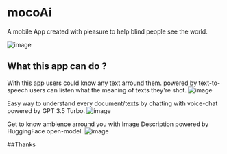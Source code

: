 # mocoAi

A mobile App created with pleasure to help blind people see the world.

![image](https://github.com/neorock07/mocoAi/assets/99853004/8b8f28c4-bf07-4415-8fff-046a6ff955b9)


## What this app can do ?

With this app users could know any text arround them. powered by text-to-speech users can listen what the meaning of texts they're shot.
![image](https://github.com/neorock07/mocoAi/assets/99853004/3a2a950d-6a6c-4391-9a2c-7842b03bdaa4)

Easy way to understand every document/texts by chatting with voice-chat powered by GPT 3.5 Turbo.
![image](https://github.com/neorock07/mocoAi/assets/99853004/cf113a94-3ca2-41b7-9728-9e33ff9b84a3)

Get to know ambience arround you with Image Description powered by HuggingFace open-model.
![image](https://github.com/neorock07/mocoAi/assets/99853004/15651491-d263-43bc-9d71-d9f532460eaa)

##Thanks


